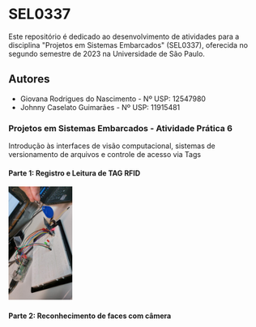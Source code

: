 # SEL0337

Este repositório é dedicado ao desenvolvimento de atividades para a disciplina "Projetos em Sistemas Embarcados" (SEL0337), oferecida no segundo semestre de 2023 na Universidade de São Paulo.

## Autores
- Giovana Rodrigues do Nascimento - Nº USP: 12547980
- Johnny Caselato Guimarães - Nº USP: 11915481

### Projetos em Sistemas Embarcados - Atividade Prática 6
Introdução às interfaces de visão computacional, sistemas de versionamento de arquivos e controle de acesso via Tags

#### Parte 1: Registro e Leitura de TAG RFID
<img src="Pratica6_TAG.jpg" width="25%">

#### Parte 2: Reconhecimento de faces com câmera
